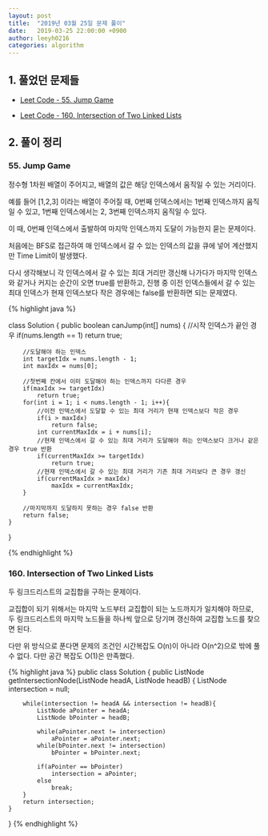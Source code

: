 ```yaml
---
layout: post
title:  "2019년 03월 25일 문제 풀이"
date:   2019-03-25 22:00:00 +0900
author: leeyh0216
categories: algorithm
---
```


## 1. 풀었던 문제들

* [Leet Code - 55. Jump Game](https://leetcode.com/problems/jump-game/)

* [Leet Code - 160. Intersection of Two Linked Lists](https://leetcode.com/problems/intersection-of-two-linked-lists/)

## 2. 풀이 정리

### 55. Jump Game

정수형 1차원 배열이 주어지고, 배열의 값은 해당 인덱스에서 움직일 수 있는 거리이다.

예를 들어 [1,2,3] 이라는 배열이 주어질 때, 0번째 인덱스에서는 1번째 인덱스까지 움직일 수 있고, 1번째 인덱스에서는 2, 3번째 인덱스까지 움직일 수 있다.

이 때, 0번째 인덱스에서 출발하여 마지막 인덱스까지 도달이 가능한지 묻는 문제이다.

처음에는 BFS로 접근하여 매 인덱스에서 갈 수 있는 인덱스의 값을 큐에 넣어 계산했지만 Time Limit이 발생했다.

다시 생각해보니 각 인덱스에서 갈 수 있는 최대 거리만 갱신해 나가다가 마지막 인덱스와 같거나 커지는 순간이 오면 true를 반환하고, 진행 중 이전 인덱스들에서 갈 수 있는 최대 인덱스가 현재 인덱스보다 작은 경우에는 false를 반환하면 되는 문제였다.

{% highlight java %}

class Solution {
    public boolean canJump(int[] nums) {
        //시작 인덱스가 끝인 경우
        if(nums.length == 1)
            return true;

        //도달해야 하는 인덱스
        int targetIdx = nums.length - 1;
        int maxIdx = nums[0];

        //첫번째 칸에서 이미 도달해야 하는 인덱스까지 다다른 경우
        if(maxIdx >= targetIdx)
            return true;
        for(int i = 1; i < nums.length - 1; i++){
            //이전 인덱스에서 도달할 수 있는 최대 거리가 현재 인덱스보다 작은 경우
            if(i > maxIdx)
                return false;
            int currentMaxIdx = i + nums[i];
            //현재 인덱스에서 갈 수 있는 최대 거리가 도달해야 하는 인덱스보다 크거나 같은 경우 true 반환
            if(currentMaxIdx >= targetIdx)
                return true;
            //현재 인덱스에서 갈 수 있는 최대 거리가 기존 최대 거리보다 큰 경우 갱신
            if(currentMaxIdx > maxIdx)
                maxIdx = currentMaxIdx;
        }

        //마지막까지 도달하지 못하는 경우 false 반환
        return false;
    }
}

{% endhighlight %}

### 160. Intersection of Two Linked Lists

두 링크드리스트의 교집합을 구하는 문제이다.

교집합이 되기 위해서는 마지막 노드부터 교집합이 되는 노드까지가 일치해야 하므로, 두 링크드리스트의 마지막 노드들을 하나씩 앞으로 당기며 갱신하여 교집합 노드를 찾으면 된다.

다만 위 방식으로 푼다면 문제의 조건인 시간복잡도 O(n)이 아니라 O(n^2)으로 밖에 풀 수 없다. 다만 공간 복잡도 O(1)은 만족했다.

{% highlight java %}
public class Solution {
    public ListNode getIntersectionNode(ListNode headA, ListNode headB) {
        ListNode intersection = null;
        
        while(intersection != headA && intersection != headB){
            ListNode aPointer = headA;
            ListNode bPointer = headB;
            
            while(aPointer.next != intersection)
                aPointer = aPointer.next;
            while(bPointer.next != intersection)
                bPointer = bPointer.next;
            
            if(aPointer == bPointer)
                intersection = aPointer;
            else
                break;
        }
        return intersection;
    }
}
{% endhighlight %}